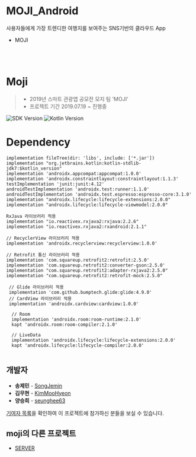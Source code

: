 # MOJI_Android
사용자들에게 가장 트렌디한 여행지를 보여주는 SNS기반의 클라우드 App
 - MOJI


<br/><br/>

# Moji
> - 2019년 스마트 관광앱 공모전 모지 팀 'MOJI'
> - 프로젝트 기간 2019.07.19 ~ 진행중

![SDK Version](https://img.shields.io/badge/SDK-28-lightgray.svg) ![Kotlin Version](https://img.shields.io/badge/Kotlin-1.3.31-orange.svg)




# Dependency

```
implementation fileTree(dir: 'libs', include: ['*.jar'])
implementation "org.jetbrains.kotlin:kotlin-stdlib-jdk7:$kotlin_version"
implementation 'androidx.appcompat:appcompat:1.0.0'
implementation 'androidx.constraintlayout:constraintlayout:1.1.3'
testImplementation 'junit:junit:4.12'
androidTestImplementation 'androidx.test:runner:1.1.0'
androidTestImplementation 'androidx.test.espresso:espresso-core:3.1.0'
implementation "androidx.lifecycle:lifecycle-extensions:2.0.0"
implementation "androidx.lifecycle:lifecycle-viewmodel:2.0.0"

RxJava 라이브러리 적용
implementation "io.reactivex.rxjava2:rxjava:2.2.6"
implementation "io.reactivex.rxjava2:rxandroid:2.1.1"

// RecyclerView 라이브러리 적용
implementation 'androidx.recyclerview:recyclerview:1.0.0'

// Retrofit 통신 라이브러리 적용
implementation 'com.squareup.retrofit2:retrofit:2.5.0'
implementation 'com.squareup.retrofit2:converter-gson:2.5.0'
implementation "com.squareup.retrofit2:adapter-rxjava2:2.5.0"
implementation "com.squareup.retrofit2:retrofit-mock:2.5.0"

 // Glide 라이브러리 적용
 implementation 'com.github.bumptech.glide:glide:4.9.0'
 // CardView 라이브러리 적용
 implementation 'androidx.cardview:cardview:1.0.0'

  // Room
  implementation 'androidx.room:room-runtime:2.1.0'
  kapt 'androidx.room:room-compiler:2.1.0'

  // LiveData
  implementation 'androidx.lifecycle:lifecycle-extensions:2.0.0'
  kapt 'androidx.lifecycle:lifecycle-compiler:2.0.0'


```

## 개발자

- **송제민** - [SongJemin](https://github.com/SongJemin) 
- **김무현** - [KimMooHyeon](https://github.com/KimMooHyeon) 
- **양승희** - [seunghee63](https://github.com/seunghee63) 

[기여자 목록](https://github.com/moji-lab/MOjI-lab-Android/graphs/contributors)을 확인하여 이 프로젝트에 참가하신 분들을 보실 수 있습니다.

## moji의 다른 프로젝트

- [SERVER](https://github.com/moji-lab/MOjI-lab-Core-Server)
